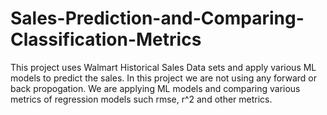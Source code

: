 # Sales-Prediction-and-Comparing-Classification-Metrics
This project uses Walmart Historical Sales Data sets and apply various ML models to predict the sales. In this project we are not using any forward or back propogation. We are applying ML models and comparing various metrics of regression models such rmse, r^2 and other metrics.

